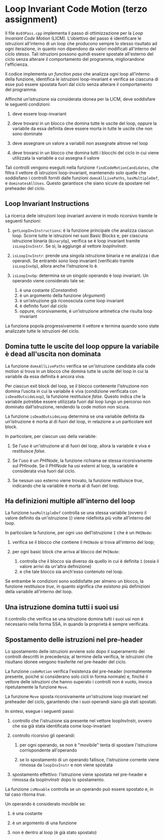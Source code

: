 # Loop Invariant Code Motion (terzo assignment)
Il file `As03Pass.cpp` implementa il passo di ottimizzazione per la *Loop Invariant Code Motion* (LICM).
L'obiettivo del passo è identificare le istruzioni all'interno di un loop che producono sempre lo stesso risultato ad ogni iterazione, in quanto non dipendono da valori modificati all'interno del ciclo stesso.
Tali istruzioni possono quindi essere spostate all'esterno del ciclo senza alterare il comportamento del programma, migliorandone l'efficienza.

Il codice implementa un *function pass* che analizza ogni loop all'interno della funzione, identifica le istruzioni loop-invariant e verifica se ciascuna di esse può essere spostata fuori dal ciclo senza alterare il comportamento del programma.

Affinché un’istruzione sia considerata idonea per la LICM, deve soddisfare le seguenti condizioni:

1. deve essere loop-invariant

2. deve trovarsi in un blocco che domina tutte le uscite del loop, oppure la variabile da essa definita deve essere morta in tutte le uscite che non sono dominate

3. deve assegnare un valore a variabili non assegnate altrove nel loop

4. deve trovarsi in un blocco che domina tutti i blocchi del ciclo in cui viene utilizzata la variabile a cui assegna il valore

Tali controlli vengono eseguiti nella funzione `findCodeMotionCandidates`, che filtra il vettore di istruzioni loop-invariant, mantenendo solo quelle che soddisfano i controlli forniti dalle funzioni `domsAllLivePaths`, `hasMultipleDef`, e `dominatesAllUses`. Questo garantisce che siano sicure da spostare nel preheader del ciclo.

## Loop Invariant Instructions
La ricerca delle istruzioni loop invariant avviene in modo ricorsivo tramite le seguenti funzioni:

1. `getLoopInvInstructions`: è la funzione principale che analizza ciascun loop. Scorre tutte le istruzioni nei suoi Basic Blocks e, per ciascuna istruzione binaria (`BinaryOp`), verifica se è loop invariant tramite `isLoopInvInstr`. Se sì, la aggiunge al vettore *loopInvInstr*.

2. `isLoopInvInstr`: prende una singola istruzione binaria e ne analizza i due operandi. Se entrambi sono loop invariant (verificato tramite `isLoopInvOp`), allora anche l’istruzione lo è.

3. `isLoopInvOp`: determina se un singolo operando è loop invariant. Un operando viene considerato tale se:
    1. è una costante (*ConstantInt*)
    2. è un argomento della funzione (*Argument*)
    3. è un’istruzione già riconosciuta come loop invariant
    4. è definito fuori dal ciclo
    5. oppure, ricorsivamente, è un’istruzione aritmetica che risulta loop invariant

La funziona popola progressivamente il vettore e termina quando sono state analizzate tutte le istruzioni del ciclo.

## Domina tutte le uscite del loop oppure la variabile è dead all'uscita non dominata
La funzione `domsAllLivePaths` verifica se un'istruzione candidata alla code motion si trova in un blocco che domina tutte le uscite del loop in cui la variabile da essa definita è ancora viva.

Per ciascun exit block del loop, se il blocco contenente l’istruzione non domina l’uscita in cui la variabile è viva (condizione verificata con `isDeadOutsideLoop`), la funzione restituisce *false*. Questo indica che la variabile potrebbe essere utilizzata fuori dal loop lungo un percorso non dominato dall’istruzione, rendendo la code motion non sicura.

La funzione `isDeadOutsideLoop` determina se una variabile definita da un’istruzione è morta al di fuori del loop, in relazione a un particolare exit block.

In particolare, per ciascun uso della variabile:

1. Se l'uso è un'istruzione al di fuori del loop, allora la variabile è viva e restituisce *false*.

2. Se l'uso è un *PHINode*, la funzione richiama se stessa ricorsivamente sul PHInode. Se il *PHINode* ha usi esterni al loop, la variabile è considerata viva fuori dal ciclo.

3. Se nessun uso esterno viene trovato, la funzione restituisce *true*, indicando che la variabile è morta al di fuori del loop.

## Ha definizioni multiple all'interno del loop
La funzione `hasMultipleDef` controlla se una stessa variabile (ovvero il valore definito da un'istruzione `I`) viene ridefinita più volte all'interno del loop.

In particolare la funzione, per ogni uso dell’istruzione `I` che è un `PHINode`:

1. verifica se il blocco che contiene il `PHINode` si trova all'interno del loop;

2. per ogni basic block che arriva al blocco del `PHINode`:
    1. controlla che il blocco sia diverso da quello in cui è definita `I` (ossia il valore arrivi da un'altra definizione)
    2. e che tale blocco sia anch'esso contenuto nel loop.

Se entrambe le condizioni sono soddisfatte per almeno un blocco, la funzione restituisce *true*, in quanto significa che esistono più definizioni della variabile all’interno del loop.

## Una istruzione domina tutti i suoi usi
Il controllo che verifica se una istruzione domina tutti i suoi usi non è necessario nella forma SSA, in quando la proprietà è sempre verificata.

## Spostamento delle istruzioni nel pre-header
Lo spostamento delle istruzioni avviene solo dopo il superamento dei controlli descritti in precedenza; al termine della verifica, le istruzioni che risultano idonee vengono trasferite nel pre-header del ciclo.

La funzione `codeMotion` verifica l'esistenza del pre-header (normalmente presente, poiché si considerano solo cicli in forma normale) e, finché il vettore delle istruzioni che hanno superato i controlli non è vuoto, invoca ripetutamente la funzione `Move`.

La funzione `Move` sposta ricorsivamente un'istruzione loop invariant nel preheader del ciclo, garantendo che i suoi operandi siano già stati spostati. 

In sintesi, esegue i seguenti passi:

1. controllo che l'istruzione sia presente nel vettore loopInvInstr, ovvero che sia già stata identificata come loop-invariant

2. controllo ricorsivo gli operandi:

    1. per ogni operando, se non è "movibile" tenta di spostare l'istruzione corrispondente all'operando

    2. se lo spostamento di un operando fallisce, l'istruzione corrente viene rimossa da `loopInvInstr` e non viene spostata

3. spostamento effettivo: l'istruzione viene spostata nel pre-header e rimossa da loopInvInstr dopo lo spostamento.

La funzione `isMovable` controlla se un operando può essere spostato e, in tal caso ritorna *true*.

Un operando è considerato movibile se:

1. è una costante

2. è un argomento di una funzione

3. non è dentro al loop (è già stato spostato)